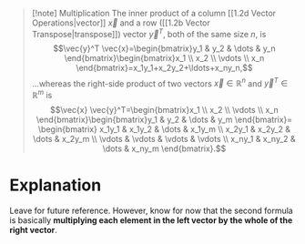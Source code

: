 >[!note] Multiplication
>The inner product of a column [[1.2d Vector Operations|vector]] $\vec{x}$ and a row ([[1.2b Vector Transpose|transpose]]) vector $\vec{y}^T$, both of the same size $n$, is
>$$\vec{y}^T \vec{x}=\begin{bmatrix}y_1 & y_2 & \dots & y_n \end{bmatrix}\begin{bmatrix}x_1 \\ x_2 \\ \vdots \\ x_n \end{bmatrix}=x_1y_1+x_2y_2+\ldots+x_ny_n,$$
>...whereas the right-side product of two vectors $\vec{x} \in \mathbb{R}^n$ and $\vec{y}^T \in \mathbb{R}^m$ is
>$$\vec{x} \vec{y}^T=\begin{bmatrix}x_1 \\ x_2 \\ \vdots \\ x_n \end{bmatrix}\begin{bmatrix}y_1 & y_2 & \dots & y_m \end{bmatrix}= \begin{bmatrix}  
> x_1y_1 & x_1y_2 & \dots & x_1y_m \\  
> x_2y_1 & x_2y_2 & \dots & x_2y_m \\
> \vdots & \vdots & \vdots & \vdots \\  
> x_ny_1 & x_ny_2 & \dots & x_ny_m
>\end{bmatrix}.$$
# Explanation
Leave for future reference. However, know for now that the second formula is basically **multiplying each element in the left vector by the whole of the right vector**.